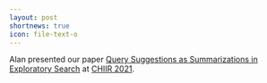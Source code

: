 ```yaml
---
layout: post
shortnews: true
icon: file-text-o
---
```

Alan presented our paper 
[Query Suggestions as Summarizations in Exploratory Search][paper1]
at [CHIIR 2021][chiir].

[paper1]: https://dl.acm.org/doi/abs/10.1145/3406522.3446020
[chiir]: https://acm-chiir.github.io/chiir2021/

